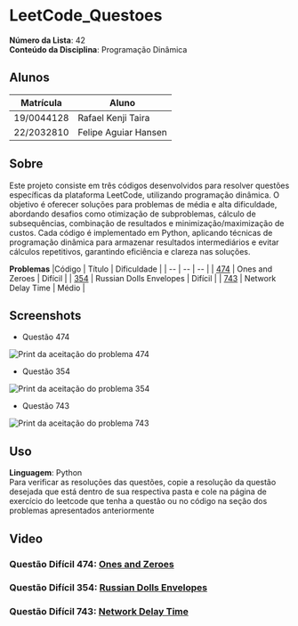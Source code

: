# LeetCode_Questoes

**Número da Lista**: 42<br>
**Conteúdo da Disciplina**: Programação Dinâmica<br>

## Alunos
|Matrícula | Aluno |
| -- | -- |
| 19/0044128  |  Rafael Kenji Taira |
| 22/2032810  |  Felipe Aguiar Hansen |

## Sobre 

Este projeto consiste em três códigos desenvolvidos para resolver questões específicas da plataforma LeetCode, utilizando programação dinâmica. O objetivo é oferecer soluções para problemas de média e alta dificuldade, abordando desafios como otimização de subproblemas, cálculo de subsequências, combinação de resultados e minimização/maximização de custos. Cada código é implementado em Python, aplicando técnicas de programação dinâmica para armazenar resultados intermediários e evitar cálculos repetitivos, garantindo eficiência e clareza nas soluções.

**Problemas**
|Código | Título | Dificuldade |
| -- | -- | -- |
| [474](https://leetcode.com/problems/ones-and-zeroes/description/) | Ones and Zeroes | Difícil |
| [354](https://leetcode.com/problems/russian-doll-envelopes/description/) | Russian Dolls Envelopes | Difícil |
| [743](https://leetcode.com/problems/network-delay-time/description/) | Network Delay Time | Médio |
## Screenshots
- Questão 474

![Print da aceitação do problema 474](./Questao_474/accepted_474.png)

- Questão 354

![Print da aceitação do problema 354](./Questão_354/accepted_354.png)

- Questão 743

![Print da aceitação do problema 743](./Questão_743/accepted_743.png)

## Uso 
**Linguagem**: Python<br>
Para verificar as resoluções das questões, copie a resolução da questão desejada que está dentro de sua respectiva pasta e cole na página de exercício do leetcode que tenha a questão ou no código na seção dos problemas apresentados anteriormente


## Video

### Questão Difícil 474: [Ones and Zeroes](https://youtu.be/TXU6_o7uuIY)
### Questão Difícil 354: [Russian Dolls Envelopes](https://youtu.be/99b5gP6VXys)
### Questão Difícil 743: [Network Delay Time](https://youtu.be/I2GGoI-eJ8o)